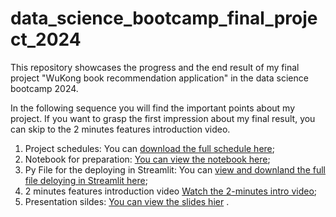 # data_science_bootcamp_final_project_2024

This repository showcases the progress and the end result of my final project "WuKong book recommendation application" in the data science bootcamp 2024. 

In the following sequence you will find the important points about my project. If you want to grasp the first impression about my final result, you can skip to the 2 minutes features introduction video. 

1. Project schedules: You can [download the full schedule here](https://github.com/Alex-MWLee/data_science_bootcamp_final_project_2024/blob/main/Project_schedules_plan.xlsx);
2. Notebook for preparation: [You can view the notebook here](https://github.com/Alex-MWLee/data_science_bootcamp_final_project_2024/blob/main/Final_project_Playground.ipynb);
3. Py File for the deploying in Streamlit: You can [view and downland the full file deloying in Streamlit here](https://github.com/Alex-MWLee/data_science_bootcamp_final_project_2024/blob/main/final_app_streamlit.py);
4. 2 minutes features introduction video [Watch the 2-minutes intro video](https://drive.google.com/file/d/12kfNUgywlSO6SiCKQ2uHV5oaFzJR9txN/view?usp=sharing);
5. Presentation sildes: [You can view the slides hier](https://docs.google.com/presentation/d/1FgzX5JwOfsKVQG_JE6rEpWz9QtWFjubE1k12nKjA3LU/edit?usp=sharing) .
